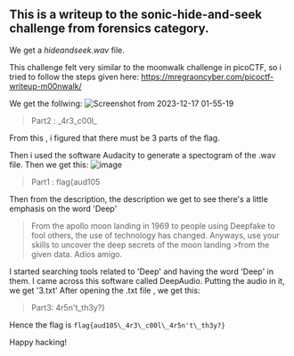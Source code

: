 ## This is a writeup to the sonic-hide-and-seek challenge from forensics category. 

We get a *hideandseek.wav* file.

This challenge felt very similar to the moonwalk challenge in picoCTF, so i tried to follow the steps given here:
https://mregraoncyber.com/picoctf-writeup-m00nwalk/

We get the follwing:
![Screenshot from 2023-12-17 01-55-19](https://github.com/ayu-ch/backdoorCTF-23/assets/137001939/76ea475c-6875-4542-9985-51fdaffacdcd)
> Part2 : \_4r3\_c00l\_

From this , i figured that there must be 3 parts of the flag.

Then i used the software Audacity to generate a spectogram of the .wav file.
Then we get this:
![image](https://github.com/ayu-ch/backdoorCTF-23/assets/137001939/d80e7946-7a5f-487b-bab5-9bcb89da02ef)
> Part1 : flag{aud105

Then from the description, the description we get to see there's a little emphasis on the word 'Deep'
>From the apollo moon landing in 1969 to people using Deepfake to fool others, the use of technology has changed. Anyways, use your skills to uncover the deep secrets of the moon landing >from the given data. Adios amigo.

I started searching tools related to 'Deep' and having the word 'Deep' in them.
I came across this software called DeepAudio. Putting the audio in it, we get '3.txt'
After opening the .txt file , we get this:

> Part3: 4r5n't\_th3y?}

Hence the flag is ```flag{aud105\_4r3\_c00l\_4r5n't\_th3y?}```

Happy hacking!
